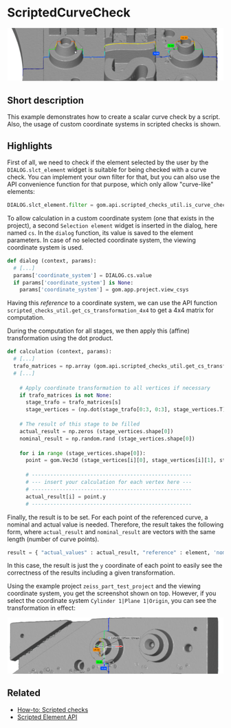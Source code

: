 # ScriptedCurveCheck

![Scripted curve check](scripted_curve_check.jpg)

## Short description

This example demonstrates how to create a scalar curve check by a script. Also, the usage of custom coordinate systems in scripted checks is shown.

## Highlights

First of all, we need to check if the element selected by the user by the `DIALOG.slct_element` widget is suitable for being checked with a curve check. You can implement your own filter for that, but you can also use the API convenience function for that purpose, which only allow "curve-like" elements:

```python
DIALOG.slct_element.filter = gom.api.scripted_checks_util.is_curve_checkable
```

To allow calculation in a custom coordinate system (one that exists in the project), a second `Selection element` widget is inserted in the dialog, here named `cs`. In the `dialog` function, its value is saved to the element parameters. In case of no selected coordinate system, the viewing coordinate system is used.

```python
def dialog (context, params):
  # [...]
  params['coordinate_system'] = DIALOG.cs.value
  if params['coordinate_system'] is None:
    params['coordinate_system'] = gom.app.project.view_csys
```

Having this *reference* to a coordinate system, we can use the API function `scripted_checks_util.get_cs_transformation_4x4` to get a 4x4 matrix for computation. 

During the computation for all stages, we then apply this (affine) transformation using the dot product.

```python
def calculation (context, params):
  # [...]
  trafo_matrices = np.array (gom.api.scripted_checks_util.get_cs_transformation_4x4 (params["coordinate_system"]))
  # [...]
  
    # Apply coordinate transformation to all vertices if necessary
    if trafo_matrices is not None:
      stage_trafo = trafo_matrices[s]
      stage_vertices = (np.dot(stage_trafo[0:3, 0:3], stage_vertices.T) + stage_trafo[:3,3:]).T
      
    # The result of this stage to be filled
    actual_result = np.zeros (stage_vertices.shape[0])
    nominal_result = np.random.rand (stage_vertices.shape[0])
    
    for i in range (stage_vertices.shape[0]):
      point = gom.Vec3d (stage_vertices[i][0], stage_vertices[i][1], stage_vertices[i][2])

      # ----------------------------------------------------
      # --- insert your calculation for each vertex here --- 
      # ----------------------------------------------------
      actual_result[i] = point.y
      # ----------------------------------------------------
```

Finally, the result is to be set. For each point of the referenced curve, a nominal and actual value is needed. Therefore, the result takes the following form, where `actual_result` and `nominal_result` are vectors with the same length (number of curve points).

```python
result = { "actual_values" : actual_result, "reference" : element, 'nominal_values': nominal_result }
```

In this case, the result is just the `y` coordinate of each point to easily see the correctness of the results including a given transformation.

Using the example project `zeiss_part_test_project` and the viewing coordinate system, you get the screenshot shown on top. However, if you select the coordinate system `Cylinder 1|Plane 1|Origin`, you can see the transformation in effect:

![](scripted_curve_check_cs.jpg)


## Related

* [How-to: Scripted checks](https://zeissiqs.github.io/zeiss-inspect-addon-api/2025/howtos/scripted_elements/scripted_checks.html)
* [Scripted Element API](https://zeissiqs.github.io/zeiss-inspect-addon-api/2025/python_api/scripted_elements_api.html)

